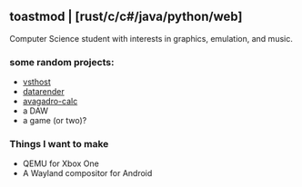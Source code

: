 ## toastmod | [rust/c/c#/java/python/web]
Computer Science student with interests in graphics, emulation, and music.
### some random projects:
* [vsthost](https://github.com/toastmod/vsthost)
* [datarender](https://github.com/toastmod/datarender)
* [avagadro-calc](https://github.com/toastmod/avagadro-calc)
* a DAW
* a game (or two)?

### Things I want to make
* QEMU for Xbox One
* A Wayland compositor for Android

